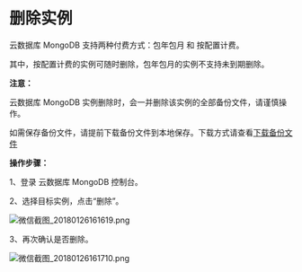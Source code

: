 # **删除实例**

云数据库 MongoDB 支持两种付费方式：包年包月 和 按配置计费。

其中，按配置计费的实例可随时删除，包年包月的实例不支持未到期删除。

**注意：**

云数据库 MongoDB 实例删除时，会一并删除该实例的全部备份文件，请谨慎操作。

如需保存备份文件，请提前下载备份文件到本地保存。下载方式请查看[下载备份文件](http://www.jdcloud.com/help/detail/1628/isCateLog/1)

**操作步骤：**

1、登录 云数据库 MongoDB 控制台。

2、选择目标实例，点击“删除”。

![微信截图_20180126161619.png](https://img1.jcloudcs.com/cms/c4e22344-de13-4b20-b354-5623940cf41d20180126161640.png)

3、再次确认是否删除。

![微信截图_20180126161710.png](https://img1.jcloudcs.com/cms/a33f778a-f5b8-463b-9f57-4a15ddebc84220180126161746.png)